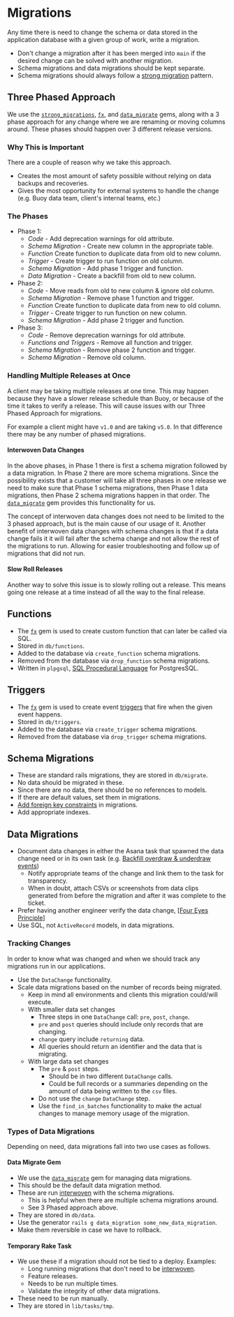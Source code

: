 # Migrations

Any time there is need to change the schema or data stored in the application
database with a given group of work, write a migration.
- Don't change a migration after it has been merged into `main` if the desired
  change can be solved with another migration.
- Schema migrations and data migrations should be kept separate.
- Schema migrations should always follow a [strong migration] pattern.

## Three Phased Approach

We use the [`strong_migrations`], [`fx`], and [`data_migrate`] gems, along
with a 3 phase approach for any change where we are renaming or moving columns
around. These phases should happen over 3 different release versions.

### Why This is Important

There are a couple of reason why we take this approach.
- Creates the most amount of safety possible without relying on data backups and
  recoveries.
- Gives the most opportunity for external systems to handle the change (e.g.
  Buoy data team, client's internal teams, etc.)

### The Phases
- Phase 1:
  - _Code_ - Add deprecation warnings for old attribute.
  - _Schema Migration_ - Create new column in the appropriate table.
  - _Function_ Create function to duplicate data from old to new column.
  - _Trigger_ - Create trigger to run function on old column.
  - _Schema Migration_ - Add phase 1 trigger and function.
  - _Data Migration_ - Create a backfill from old to new column.
- Phase 2:
  - _Code_ - Move reads from old to new column & ignore old column.
  - _Schema Migration_ - Remove phase 1 function and trigger.
  - _Function_ Create function to duplicate data from new to old column.
  - _Trigger_ - Create trigger to run function on new column.
  - _Schema Migration_ - Add phase 2 trigger and function.
- Phase 3:
  - _Code_ - Remove deprecation warnings for old attribute.
  - _Functions and Triggers_ - Remove all function and trigger.
  - _Schema Migration_ - Remove phase 2 function and trigger.
  - _Schema Migration_ - Remove old column.

### Handling Multiple Releases at Once

A client may be taking multiple releases at one time. This may happen because
they have a slower release schedule than Buoy, or because of the time it takes
to verify a release. This will cause issues with our Three Phased Approach for
migrations.

For example a client might have `v1.0` and are taking `v5.0`. In that difference
there may be any number of phased migrations.

#### Interwoven Data Changes

In the above phases, in Phase 1 there is first a schema migration followed by a
data migration. In Phase 2 there are more schema migrations. Since the
possibility exists that a customer will take all three phases in one release
we need to make sure that Phase 1 schema migrations, then Phase 1 data
migrations, then Phase 2 schema migrations happen in that order. The
[`data_migrate`] gem provides this functionality for us.

The concept of interwoven data changes does not need to be limited to the 3
phased approach, but is the main cause of our usage of it. Another benefit of
interwoven data changes with schema changes is that if a data change fails it
it will fail after the schema change and not allow the rest of the migrations to
run. Allowing for easier troubleshooting and follow up of migrations that did
not run.

#### Slow Roll Releases

Another way to solve this issue is to slowly rolling out a release. This means
going one release at a time instead of all the way to the final release.

## Functions

- The [`fx`] gem is used to create custom function that can later be called via
  SQL.
- Stored in `db/functions`.
- Added to the database via `create_function` schema migrations.
- Removed from the database via `drop_function` schema migrations.
- Written in `plpgsql`, [SQL Procedural Language] for PostgresSQL.

## Triggers

- The [`fx`] gem is used to create event [triggers] that fire when the given
  event happens.
- Stored in `db/triggers`.
- Added to the database via `create_trigger` schema migrations.
- Removed from the database via `drop_trigger` schema migrations.

## Schema Migrations

- These are standard rails migrations, they are stored in `db/migrate`.
- No data should be migrated in these.
- Since there are no data, there should be no references to models.
- If there are default values, set them in migrations.
- [Add foreign key constraints] in migrations.
- Add appropriate indexes.

## Data Migrations

- Document data changes in either the Asana task that spawned the data change
  need or in its own task (e.g. [Backfill overdraw & underdraw events])
  - Notify appropriate teams of the change and link them to the task for
  transparency.
  - When in doubt, attach CSVs or screenshots from data clips generated from
  before the migration and after it was complete to the ticket.
- Prefer having another engineer verify the data change, [[Four Eyes Principle]]
- Use SQL, not `ActiveRecord` models, in data migrations.

### Tracking Changes

In order to know what was changed and when we should track any migrations run
in our applications.

- Use the `DataChange` functionality.
- Scale data migrations based on the number of records being migrated.
  - Keep in mind all environments and clients this migration could/will execute.
  - With smaller data set changes
    - Three steps in one `DataChange` call: `pre`, `post`, `change`.
    - `pre` and `post` queries should include only records that are changing.
    - `change` query include `returning` data.
    -  All queries should return an identifier and the data that is migrating.
  - With large data set changes
    - The `pre` & `post` steps.
      - Should be in two different `DataChange` calls.
      - Could be full records or a summaries depending on the amount of data
        being written to the `csv` files.
    - Do not use the `change` `DataChange` step.
    - Use the `find_in_batches` functionality to make the actual changes to
      manage memory usage of the migration.

### Types of Data Migrations

Depending on need, data migrations fall into two use cases as follows.

#### Data Migrate Gem

- We use the [`data_migrate`] gem for managing data migrations.
- This should be the default data migration method.
- These are run [interwoven] with the schema migrations.
  - This is helpful when there are multiple schema migrations around.
  - See 3 Phased approach above.
- They are stored in `db/data`.
- Use the generator `rails g data_migration some_new_data_migration`.
- Make them reversible in case we have to rollback.

#### Temporary Rake Task

- We use these if a migration should not be tied to a deploy. Examples:
  - Long running migrations that don't need to be [interwoven].
  - Feature releases.
  - Needs to be run multiple times.
  - Validate the integrity of other data migrations.
- These need to be run manually.
- They are stored in `lib/tasks/tmp`.

[strong migration]: https://blog.appsignal.com/2024/03/20/good-database-migration-practices-for-your-ruby-on-rails-app-using-strong-migrations.html
[`strong_migrations`]: https://github.com/ankane/strong_migrations
[`fx`]: https://github.com/teoljungberg/fx
[`data_migrate`]: https://github.com/ilyakatz/data-migrate
[SQL Procedural Language]: https://www.postgresql.org/docs/current/sql-createfunction.html
[triggers]: https://www.postgresql.org/docs/current/sql-createtrigger.html
[Add foreign key constraints]: http://robots.thoughtbot.com/referential-integrity-with-foreign-keys
[Backfill overdraw & underdraw events]: https://app.asana.com/0/1204148179532667/1209173110752566/f
[Four Eyes Principle]: https://www.openriskmanual.org/wiki/Four_Eyes_Principle
[interwoven]: #interwoven-data-changes
